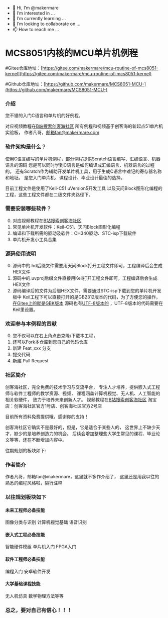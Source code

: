 - 👋 Hi, I’m @makermare
- 👀 I’m interested in ...
- 🌱 I’m currently learning ...
- 💞️ I’m looking to collaborate on ...
- 📫 How to reach me ...

# MCS8051内核的MCU单片机例程

#Gitee仓库地址：[https://gitee.com/makermare/mcu-routine-of-mcs8051-kernel](https://gitee.com/makermare/mcu-routine-of-mcs8051-kernel)

#Github仓库地址：[https://github.com/makermare/MCS8051-MCU-](https://github.com/makermare/MCS8051-MCU-)

### 介绍
您不错的入门C语言和单片机的好例程，

对应视频教程在[B站搜索创客海社区](https://space.bilibili.com/167945395)
所有例程和视频基于创客海的新起点51单片机实验板，
作者凡哥，邮箱fan@makermare.com

### 软件架构是什么？
使用C语言编写的单片机例程，部分例程提供Scratch语言编写、汇编语言、机器语言的源码
您是可以同时学到C语言是如何编译成汇编语言、机器语言的过程的。
还有Scratch作为辅助开发单片机工具，用于生成C语言中难记的寄存器名称和地址。
是您入门单片机、课程设计、毕业设计最佳的选择。

目前工程文件是使用了Keil-C51 uVersion5开发工具
以及天问Block图形化编程的工程，这些工程文件都在二级文件夹路径下。

### 需要安装哪些软件？
0.  对应视频教程在[B站搜索创客海社区](https://space.bilibili.com/167945395)
1.  常见单片机开发软件：Keil-C51、天问Block图形化编程
2.  编译和下载所需的驱动及软件：CH340驱动、STC-isp下载软件
3.  单片机开发小工具合集


### 源码使用说明
0.  源码中的.hd后缀文件需要用天问Block打开工程文件即可，工程编译后会生成HEX文件
1.  源码中的.uvproj后缀文件直接用Keil打开工程文件即可，工程编译后会生成HEX文件
2.  源码编译后的文件为后缀HEX文件，需要通过STC-isp下载到您的单片机开发板中
Keil工程下可以直接打开的是GB2312版本的代码，为了方便您的操作，[在Gitee上的就是GBK版本](https://gitee.com/makermare/mcu-routine-of-mcs8051-kernel)
源码也有[UTF-8版本的](https://github.com/makermare/MCS8051-MCU-)
，UTF-8版本的代码需要在Keil里设置。


### 欢迎参与本例程的贡献
0.  您不仅可以在右上角点击克隆/下载本工程，
1.  还可以Fork本仓库到您自己的代码仓库
2.  新建 Feat_xxx 分支
3.  提交代码
4.  新建 Pull Request

### 社区简介
创客海社区，完全免费的技术学习与交流平台，
专注人才培养，提供嵌入式工程师与软件工程师的教学资源、视频，
课程涵盖计算机视觉、无人机、人工智能的相关软硬件，
致力于培养未来创新人才。
视频教程在[B站搜索创客海社区](https://space.bilibili.com/167945395)
淘宝店：创客海社区官方1号店、创客海社区官方2号店

目前所有资料免费提供哦，感谢你的支持！

创客海社区它确实不是最好的，但是，它是适合于某些人的，
这世界上不缺少天才，缺少的是培养创造力的机会。
后续会增加整理些大学生常见的课程、毕业论文等等，还在不断增加内容中。

往期规划的板块如下:

### 作者简介
作者凡哥，邮箱fan@makermare，这里就不多作介绍了，
这里还是用我以往的熟悉的编程风格啦，隔行注释

### 以往规划板块如下

#### 未来工程师必备技能
 图像分类与识别
 计算机视觉基础
 语音识别
#### 嵌入式工程必备技能
 智能硬件模组
 单片机入门
 FPGA入门
#### 软件工程师必备技能
 编程入门
 安卓软件开发
#### 大学基础课程技能
 无人机仿真
 数学物理方法等等
 
### 总之，要对自己有信心！！！

